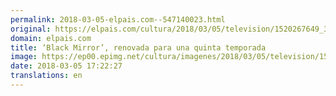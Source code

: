 ```yaml
---
permalink: 2018-03-05-elpais.com--547140023.html
original: https://elpais.com/cultura/2018/03/05/television/1520267649_303124.html#?ref=rss&format=simple&link=link
domain: elpais.com
title: ‘Black Mirror’, renovada para una quinta temporada
image: https://ep00.epimg.net/cultura/imagenes/2018/03/05/television/1520267649_303124_1520269543_rrss_normal.jpg
date: 2018-03-05 17:22:27
translations: en
---
```


